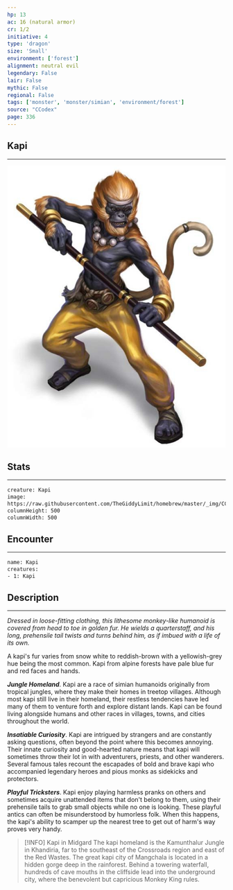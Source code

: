 ```yaml
---
hp: 13
ac: 16 (natural armor)
cr: 1/2
initiative: 4
type: 'dragon'    
size: 'Small'
environment: ['forest']
alignment: neutral evil
legendary: False
lair: False
mythic: False
regional: False
tags: ['monster', 'monster/simian', 'environment/forest']
source: "CCodex"
page: 336
---
```


## Kapi
---

![|600](https://raw.githubusercontent.com/TheGiddyLimit/homebrew/master/_img/CCodex/Kapi.jpg)

## Stats
---

```statblock
creature: Kapi
image: https://raw.githubusercontent.com/TheGiddyLimit/homebrew/master/_img/CCodex/kapi_token.png
columnHeight: 500
columnWidth: 500
```

## Encounter
---

```encounter-table
name: Kapi
creatures:
- 1: Kapi
```

## Description
---
_Dressed in loose-fitting clothing, this lithesome monkey-like humanoid is covered from head to toe in golden fur. He wields a quarterstaff, and his long, prehensile tail twists and turns behind him, as if imbued with a life of its own._

A kapi's fur varies from snow white to reddish-brown with a yellowish-grey hue being the most common. Kapi from alpine forests have pale blue fur and red faces and hands.

**_Jungle Homeland_**. Kapi are a race of simian humanoids originally from tropical jungles, where they make their homes in treetop villages. Although most kapi still live in their homeland, their restless tendencies have led many of them to venture forth and explore distant lands. Kapi can be found living alongside humans and other races in villages, towns, and cities throughout the world. 

**_Insatiable Curiosity_**. Kapi are intrigued by strangers and are constantly asking questions, often beyond the point where this becomes annoying. Their innate curiosity and good-hearted nature means that kapi will sometimes throw their lot in with adventurers, priests, and other wanderers. Several famous tales recount the escapades of bold and brave kapi who accompanied legendary heroes and pious monks as sidekicks and protectors.

**_Playful Tricksters_**. Kapi enjoy playing harmless pranks on others and sometimes acquire unattended items that don't belong to them, using their prehensile tails to grab small objects while no one is looking. These playful antics can often be misunderstood by humorless folk. When this happens, the kapi's ability to scamper up the nearest tree to get out of harm's way proves very handy.

> [!INFO] Kapi in Midgard
>The kapi homeland is the Kamunthalur Jungle in Khandiria, far to the southeast of the Crossroads region and east of the Red Wastes. The great kapi city of Mangchala is located in a hidden gorge deep in the rainforest. Behind a towering waterfall, hundreds of cave mouths in the cliffside lead into the underground city, where the benevolent but capricious Monkey King rules.






